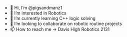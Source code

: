 - 👋 Hi, I’m @pigsandmanz1
- 👀 I’m interested in Robotics
- 🌱 I’m currently learning C++ logic solving
- 💞️ I’m looking to collaborate on robotic routine projects
- 📫 How to reach me -> Davis High Robotics 2131

<!---
pigsandmanz1/pigsandmanz1 is a ✨ special ✨ repository because its `README.md` (this file) appears on your GitHub profile.
You can click the Preview link to take a look at your changes.
--->
